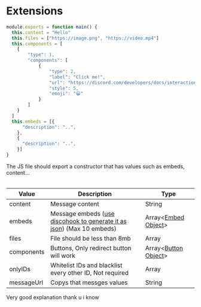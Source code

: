 
# Extensions
```js
module.exports = function main() {
  this.content = "Hello"
  this.files = ["https://image.png", "https://video.mp4"]
  this.components = [
    {
        "type": 1,
        "components": [
            {
                "type": 2,
                "label": "Click me!",
                "url": "https://discord.com/developers/docs/interactions/message-components#action-rows",
                "style": 5,
                "emoji": "😀"
            }
        ]
    }
  ]
  this.embeds = [{
      "description": "..",
    },
    {
      "description": "..",
    }]
}
```

The JS file should export a constructor that has values such as embeds, content...
<br>
<br>

Value       | Description | Type
------      | ------ | -----
content   | Message content | String
embeds  | Message embeds ([use discohook to generate it as json](https://discohook.org)) (Max 10 embeds) | Array<[Embed Object](https://discordjs.guide/popular-topics/embeds.html#using-an-embed-object)>
files         | File should be less than 8mb | Array<String>
components | Buttons, Only redirect button will work | Array<[Button Object](https://discord.com/developers/docs/interactions/message-components#button-object)>
onlyIDs | Whitelist IDs and blacklist every other ID, Not required | Array<String>
messageUrl | Copys that messges values | String
  
Very good explanation thank u i know
